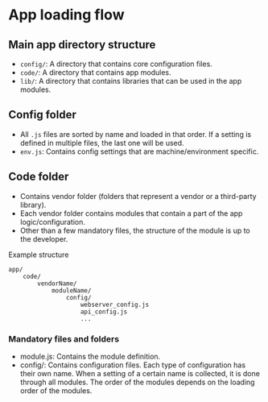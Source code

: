 # App loading flow

## Main app directory structure

- `config/`: A directory that contains core configuration files.
- `code/`: A directory that contains app modules.
- `lib/`: A directory that contains libraries that can be used in the app modules.

## Config folder

- All `.js` files are sorted by name and loaded in that order.
  If a setting is defined in multiple files, the last one will be used.
- `env.js`: Contains config settings that are machine/environment specific.

## Code folder
- Contains vendor folder (folders that represent a vendor or a third-party library).
- Each vendor folder contains modules that contain a part of the app logic/configuration.
- Other than a few mandatory files, the structure of the module is up to the developer.

Example structure
```
app/
    code/
        vendorName/
            moduleName/
                config/
                    webserver_config.js
                    api_config.js
                    ...
```

### Mandatory files and folders
- module.js: Contains the module definition.
- config/: Contains configuration files. Each type of configuration has their own name.
           When a setting of a certain name is collected, it is done through all modules.
           The order of the modules depends on the loading order of the modules.